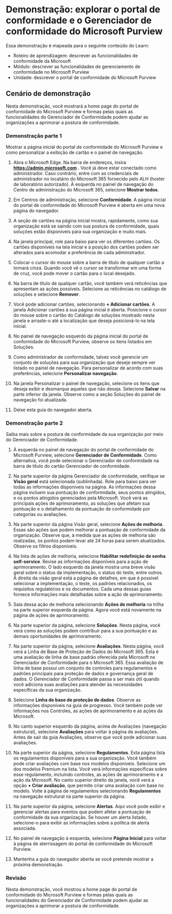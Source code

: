 <!---
---
Demonstração: Título: 'Explore o portal de conformidade e o Gerenciador de Conformidade do Microsoft Purview' Roteiro de Aprendizagem/Módulo/Unidade: 'Roteiro de aprendizagem: descrever as funcionalidades de conformidade da Microsoft; Módulo 2: descrever as funcionalidades do gerenciamento de conformidade no Microsoft Purview; Unidade 2: descrever o portal de conformidade do Microsoft Purview'
---
--->

# Demonstração: explorar o portal de conformidade e o Gerenciador de conformidade do Microsoft Purview

Essa demonstração é mapeada para o seguinte conteúdo do Learn:

- Roteiro de aprendizagem: descrever as funcionalidades de conformidade da Microsoft
- Módulo: descrever as funcionalidades de gerenciamento de conformidade no Microsoft Purview
- Unidade: descrever o portal de conformidade do Microsoft Purview

## Cenário de demonstração

Nesta demonstração, você mostrará a home page do portal de conformidade do Microsoft Purview e formas pelas quais as funcionalidades do Gerenciador de Conformidade podem ajudar as organizações a aprimorar a postura de conformidade.

### Demonstração parte 1

Mostrar a página inicial do portal de conformidade do Microsoft Purview e como personalizar a exibição de cartão e o painel de navegação.

1. Abra o Microsoft Edge. Na barra de endereços, insira **https://admin.microsoft.com** . Você já deve estar conectado como administrador. Caso contrário, entre com as credenciais de administrador no locatário do Microsoft 365 fornecido pelo ALH (hoster de laboratório autorizado). À esquerda no painel de navegação do Centro de administração do Microsoft 365, selecione **Mostrar todos**.

1. Em Centros de administração, selecione **Conformidade**.  A página inicial do portal de conformidade do Microsoft Purview é aberta em uma nova página do navegador.  

1. A seção de cartões na página inicial mostra, rapidamente, como sua organização está se saindo com sua postura de conformidade, quais soluções estão disponíveis para sua organização e muito mais.

1. Na janela principal, role para baixo para ver os diferentes cartões. Os cartões disponíveis na tela inicial e a posição dos cartões podem ser alterados para acomodar a preferência de cada administrador.  

1. Colocar o cursor do mouse sobre a barra de título de qualquer cartão a tornará cinza.  Quando você vê o cursor se transformar em uma forma de cruz, você pode mover o cartão para o local desejado.

1. Na barra de título de qualquer cartão, você também verá reticências que apresentam as ações possíveis.  Selecione as reticências no catálogo de soluções e selecione **Remover**.

1. Você pode adicionar cartões, selecionando **+ Adicionar cartões**.  A janela Adicionar cartões à sua página inicial é aberta.  Posicione o cursor do mouse sobre o cartão do Catálogo de soluções mostrado nesta janela e arraste-o até a localização que deseja posicioná-lo na tela inicial.

1. No painel de navegação esquerdo da página inicial do portal de conformidade do Microsoft Purview, observe os itens listados em Soluções. 

1. Como administrador de conformidade, talvez você gerencie um conjunto de soluções para sua organização que deseje sempre ver listado no painel de navegação.  Para personalizar de acordo com suas preferências, selecione **Personalizar navegação**.  

1. Na janela Personalizar o painel de navegação, selecione os itens que deseja exibir e desmarque aqueles que não deseja.  Selecione **Salvar** na parte inferior da janela.  Observe como a seção Soluções do painel de navegação foi atualizada.

1. Deixe esta guia do navegador aberta.

### Demonstração parte 2

Saiba mais sobre a postura de conformidade da sua organização por meio do Gerenciador de Conformidade.

1. À esquerda no painel de navegação do portal de conformidade do Microsoft Purview, selecione **Gerenciador de Conformidade**.  Como alternativa, você pode selecionar o Gerenciador de conformidade na barra de título do cartão Gerenciador de conformidade.

1. Na parte superior da página Gerenciador de conformidade, verifique se **Visão geral** está selecionada (sublinhada). Role para baixo para ver todas as informações disponíveis na página.  As informações dessa página incluem sua pontuação de conformidade, seus pontos atingidos, e os pontos atingidos gerenciados pela Microsoft.   Você verá as principais ações de aprimoramento, as soluções que afetam sua pontuação e o detalhamento da pontuação de conformidade por categorias ou avaliações.

1. Na parte superior da página Visão geral, selecione **Ações de melhoria**.  Essas são ações que podem melhorar a pontuação de conformidade da organização. Observe que, à medida que as ações de melhoria são realizadas, os pontos podem levar até 24 horas para serem atualizados.  Observe os filtros disponíveis.

1. Na lista de ações de melhoria, selecione **Habilitar redefinição de senha self-service**.  Revise as informações disponíveis para a ação de aprimoramento.  O lado esquerdo da janela mostra uma breve visão geral sobre o status da implementação, o status do teste, entre outros. À direita da visão geral está a página de detalhes, em que é possível selecionar a implementação, o teste, os padrões relacionados, os requisitos regulatórios e os documentos. Cada uma dessas guias fornece informações mais detalhadas sobre a ação de aprimoramento.

1. Saia dessa ação de melhoria selecionando **Ações de melhoria** na trilha na parte superior esquerda da página.  Agora você está novamente na página de ações de aprimoramento.

1. Na parte superior da página, selecione **Soluções**. Nesta página, você verá como as soluções podem contribuir para a sua pontuação e as demais oportunidades de aprimoramento.

1. Na parte superior da página, selecione **Avaliações**. Nesta página, você verá a Linha de Base de Proteção de Dados do Microsoft 365.  Esta é uma avaliação de linha de base padrão oferecida pela Microsoft no Gerenciador de Conformidade para o Microsoft 365.  Essa avaliação de linha de base possui um conjunto de controles para regulamentos e padrões principais para proteção de dados e governança geral de dados. O Gerenciador de Conformidade passa a ser mais útil quando você adiciona suas avaliações para atender às necessidades específicas da sua organização.

1. Selecione **Linha de base de proteção de dados**.  Observe as informações disponíveis na guia de progresso. Você também pode ver informações nos Controles, as ações de aprimoramento e as ações da Microsoft.  

1. No canto superior esquerdo da página, acima de Avaliações (navegação estrutural), selecione **Avaliações** para voltar à página de avaliações.  Antes de sair da guia Avaliações, observe que você pode adicionar suas avaliações.

1. Na parte superior da página, selecione **Regulamentos**.  Esta página lista os regulamentos disponíveis para a sua organização. Você também pode criar avaliações com base nos modelos disponíveis.  Selecione um dos modelos Premium na lista.  Você verá informações específicas sobre esse regulamento, incluindo controles, as ações de aprimoramento e a ação da Microsoft.  No canto superior direito da janela, você verá a opção **+ Criar avaliação**, que permite criar uma avaliação com base no modelo.  Volte à página de regulamentos selecionando **Regulamentos** na navegação estrutural na parte superior da página.

1. Na parte superior da página, selecione **Alertas**.   Aqui você pode exibir e gerenciar alertas para eventos que podem afetar a pontuação de conformidade da sua organização.  Se houver um alerta listado, selecione-o para exibir as informações sobre a política de alerta associada.

1. No painel de navegação à esquerda, selecione **Página Inicial** para voltar à página de aterrissagem do portal de conformidade do Microsoft Purview.

1. Mantenha a guia do navegador aberta se você pretende mostrar a próxima demonstração.

### Revisão

Nesta demonstração, você mostrou a home page do portal de conformidade do Microsoft Purview e formas pelas quais as funcionalidades do Gerenciador de Conformidade podem ajudar as organizações a aprimorar a postura de conformidade.
